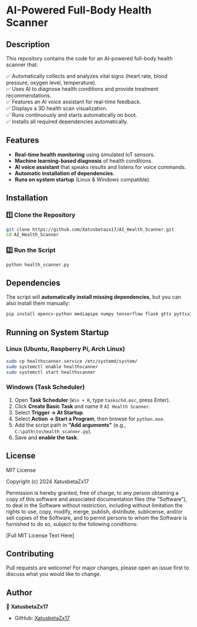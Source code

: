 # AI-Powered Full-Body Health Scanner

## Description
This repository contains the code for an AI-powered full-body health scanner that:

✅ Automatically collects and analyzes vital signs (heart rate, blood pressure, oxygen level, temperature).  
✅ Uses AI to diagnose health conditions and provide treatment recommendations.  
✅ Features an AI voice assistant for real-time feedback.  
✅ Displays a 3D health scan visualization.  
✅ Runs continuously and starts automatically on boot.  
✅ Installs all required dependencies automatically.

## Features
- **Real-time health monitoring** using simulated IoT sensors.
- **Machine learning-based diagnosis** of health conditions.
- **AI voice assistant** that speaks results and listens for voice commands.
- **Automatic installation of dependencies**.
- **Runs on system startup** (Linux & Windows compatible).

## Installation
### 1️⃣ Clone the Repository
```bash
git clone https://github.com/Xatusbetazx17/AI_Health_Scanner.git
cd AI_Health_Scanner
```

### 2️⃣ Run the Script
```bash
python health_scanner.py
```

## Dependencies
The script will **automatically install missing dependencies**, but you can also install them manually:
```bash
pip install opencv-python mediapipe numpy tensorflow flask gtts pyttsx3 speechrecognition pyaudio pygame
```

## Running on System Startup
### **Linux (Ubuntu, Raspberry Pi, Arch Linux)**
```bash
sudo cp healthscanner.service /etc/systemd/system/
sudo systemctl enable healthscanner
sudo systemctl start healthscanner
```

### **Windows (Task Scheduler)**
1. Open **Task Scheduler** (`Win + R`, type `taskschd.msc`, press Enter).
2. Click **Create Basic Task** and name it `AI Health Scanner`.
3. Select **Trigger → At Startup**.
4. Select **Action → Start a Program**, then browse for `python.exe`.
5. Add the script path in **"Add arguments"** (e.g., `C:\path\to\health_scanner.py`).
6. Save and **enable the task**.

## License
MIT License

Copyright (c) 2024 XatusbetaZx17

Permission is hereby granted, free of charge, to any person obtaining a copy
of this software and associated documentation files (the "Software"), to deal
in the Software without restriction, including without limitation the rights
to use, copy, modify, merge, publish, distribute, sublicense, and/or sell
copies of the Software, and to permit persons to whom the Software is
furnished to do so, subject to the following conditions:

[Full MIT License Text Here]

## Contributing
Pull requests are welcome! For major changes, please open an issue first to discuss what you would like to change.

## Author
👤 **XatusbetaZx17**
- GitHub: [XatusbetaZx17](https://github.com/XatusbetaZx17)
